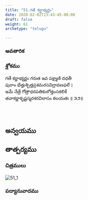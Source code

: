 ```yaml
---
title: "51.గతే కర్ణాభ్యర్ణం"
date: 2020-02-02T23:43:45-08:00
draft: false
weight: 61
archetype: "telugu"

---
```


### అవతారిక


### శ్లోకము

గతే కర్ణాభ్యర్ణం గరుత ఇవ పక్ష్మాణి దధతీ
<br/>పురాం భేత్తుశ్చిత్తప్రశమరసవిద్రావణఫలే ।
<br/>ఇమే నేత్రే గోత్రాధరపతికులోత్తంసకలికే
<br/>తవాకర్ణాకృష్టస్మరశరవిలాసం కలయతః ॥ ౫౨॥
<br/>

<br/><br/>

## అన్వయము 


## తాత్పర్యము 

### చిత్రములు 

![51_1](/images/sl/manual/SL_V51.jpg)

### పద్యానువాదము
